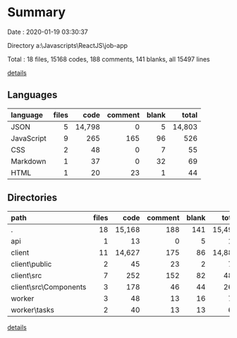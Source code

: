 # Summary

Date : 2020-01-19 03:30:37

Directory a:\Javascripts\ReactJS\job-app

Total : 18 files,  15168 codes, 188 comments, 141 blanks, all 15497 lines

[details](details.md)

## Languages
| language | files | code | comment | blank | total |
| :--- | ---: | ---: | ---: | ---: | ---: |
| JSON | 5 | 14,798 | 0 | 5 | 14,803 |
| JavaScript | 9 | 265 | 165 | 96 | 526 |
| CSS | 2 | 48 | 0 | 7 | 55 |
| Markdown | 1 | 37 | 0 | 32 | 69 |
| HTML | 1 | 20 | 23 | 1 | 44 |

## Directories
| path | files | code | comment | blank | total |
| :--- | ---: | ---: | ---: | ---: | ---: |
| . | 18 | 15,168 | 188 | 141 | 15,497 |
| api | 1 | 13 | 0 | 5 | 18 |
| client | 11 | 14,627 | 175 | 86 | 14,888 |
| client\public | 2 | 45 | 23 | 2 | 70 |
| client\src | 7 | 252 | 152 | 82 | 486 |
| client\src\Components | 3 | 178 | 46 | 44 | 268 |
| worker | 3 | 48 | 13 | 16 | 77 |
| worker\tasks | 2 | 40 | 13 | 13 | 66 |

[details](details.md)